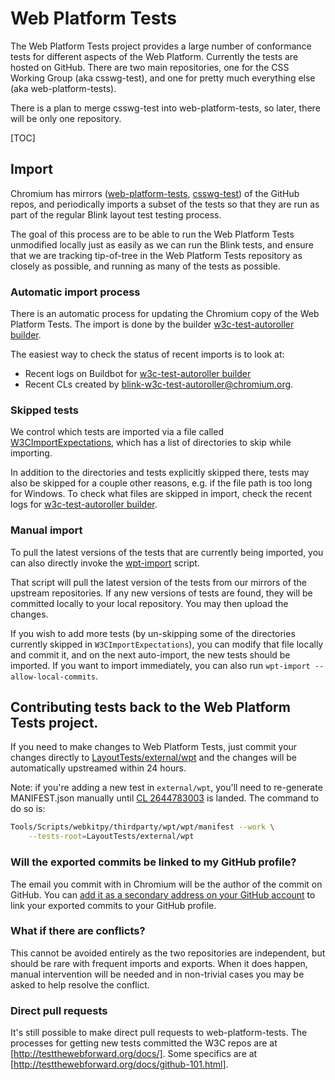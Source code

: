 # Web Platform Tests

The Web Platform Tests project provides a large number of conformance tests for
different aspects of the Web Platform. Currently the tests are hosted on GitHub.
There are two main repositories, one for the CSS Working Group (aka csswg-test),
and one for pretty much everything else (aka web-platform-tests).

There is a plan to merge csswg-test into web-platform-tests, so later, there
will be only one repository.

[TOC]

## Import

Chromium has mirrors
([web-platform-tests](https://chromium.googlesource.com/external/w3c/web-platform-tests/),
[csswg-test](https://chromium.googlesource.com/external/w3c/csswg-test/)) of the
GitHub repos, and periodically imports a subset of the tests so that they are
run as part of the regular Blink layout test testing process.

The goal of this process are to be able to run the Web Platform Tests unmodified
locally just as easily as we can run the Blink tests, and ensure that we are
tracking tip-of-tree in the Web Platform Tests repository as closely as
possible, and running as many of the tests as possible.

### Automatic import process

There is an automatic process for updating the Chromium copy of the Web Platform
Tests. The import is done by the builder [w3c-test-autoroller
builder](https://build.chromium.org/p/chromium.infra.cron/builders/w3c-test-autoroller).

The easiest way to check the status of recent imports is to look at:

-   Recent logs on Buildbot for [w3c-test-autoroller
    builder](https://build.chromium.org/p/chromium.infra.cron/builders/w3c-test-autoroller)
-   Recent CLs created by
    [blink-w3c-test-autoroller@chromium.org](https://codereview.chromium.org/search?owner=blink-w3c-test-autoroller%40chromium.org).

### Skipped tests

We control which tests are imported via a file called
[W3CImportExpectations](../../third_party/WebKit/LayoutTests/W3CImportExpectations),
which has a list of directories to skip while importing.

In addition to the directories and tests explicitly skipped there, tests may
also be skipped for a couple other reasons, e.g. if the file path is too long
for Windows. To check what files are skipped in import, check the recent logs
for [w3c-test-autoroller
builder](https://build.chromium.org/p/chromium.infra.cron/builders/w3c-test-autoroller).

### Manual import

To pull the latest versions of the tests that are currently being imported, you
can also directly invoke the
[wpt-import](../../third_party/WebKit/Tools/Scripts/wpt-import) script.

That script will pull the latest version of the tests from our mirrors of the
upstream repositories. If any new versions of tests are found, they will be
committed locally to your local repository. You may then upload the changes.

If you wish to add more tests (by un-skipping some of the directories currently
skipped in `W3CImportExpectations`), you can modify that file locally and commit
it, and on the next auto-import, the new tests should be imported. If you want
to import immediately, you can also run `wpt-import --allow-local-commits`.

## Contributing tests back to the Web Platform Tests project.

If you need to make changes to Web Platform Tests, just commit your changes
directly to
[LayoutTests/external/wpt](../../third_party/WebKit/LayoutTests/external/wpt)
and the changes will be automatically upstreamed within 24 hours.

Note: if you're adding a new test in `external/wpt`, you'll need to re-generate
MANIFEST.json manually until [CL 2644783003](https://crrev.com/2644783003) is
landed. The command to do so is:

```bash
Tools/Scripts/webkitpy/thirdparty/wpt/wpt/manifest --work \
    --tests-root=LayoutTests/external/wpt
```

### Will the exported commits be linked to my GitHub profile?

The email you commit with in Chromium will be the author of the commit on
GitHub. You can [add it as a secondary address on your GitHub
account](https://help.github.com/articles/adding-an-email-address-to-your-github-account/)
to link your exported commits to your GitHub profile.

### What if there are conflicts?

This cannot be avoided entirely as the two repositories are independent, but
should be rare with frequent imports and exports. When it does happen, manual
intervention will be needed and in non-trivial cases you may be asked to help
resolve the conflict.

### Direct pull requests

It's still possible to make direct pull requests to web-platform-tests. The
processes for getting new tests committed the W3C repos are at
[http://testthewebforward.org/docs/]. Some specifics are at
[http://testthewebforward.org/docs/github-101.html].
